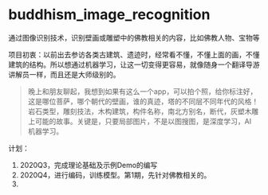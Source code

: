 # buddhism_image_recognition
通过图像识别技术，识别壁画或雕塑中的佛教相关的内容，比如佛教人物、宝物等

项目初衷：以前出去参访各类古建筑、遗迹时，经常看不懂，不懂上面的画，不懂建筑的结构。所以想通过机器学习，让这一切变得更容易，就像随身一个翻译导游讲解员一样，而且还是大师级别的。

> 晚上和朋友聊起，我想到如果有这么一个app，可以拍个照，给你标注好，这是哪位菩萨，哪个朝代的壁画，谁的真迹，塔的不同层不同年代的风格！岩石类型，雕刻技法，木构建筑，构件名称，南北方别名，断代，灰塑木雕上可能的故事。关键是，只要局部图片，不是以图搜图，是深度学习，AI 机器学习。

计划：
1. 2020Q3，完成理论基础及示例Demo的编写
2. 2020Q4，进行编码，训练模型。第1期，先针对佛教相关的。
3. 
